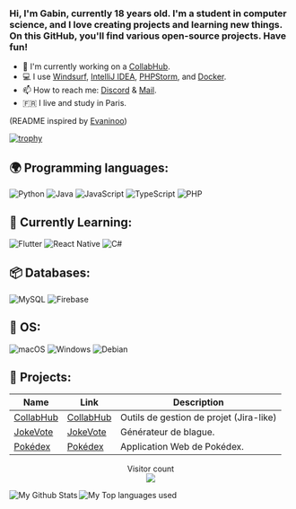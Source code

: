 ### Hi, I'm Gabin, currently 18 years old. I'm a student in computer science, and I love creating projects and learning new things. On this GitHub, you'll find various open-source projects. Have fun!

- 🔭 I'm currently working on a [CollabHub](https://github.com/CapelleGab/CollabHub).
- 💻 I use [Windsurf](https://codeium.com/windsurf), [IntelliJ IDEA](https://www.jetbrains.com/idea/), [PHPStorm](https://www.jetbrains.com/phpstorm/), and [Docker](https://www.docker.com/).
- 📫 How to reach me: [Discord](https://discord.gg/DWcEw9MSg5) & [Mail](mailto:gabin.capelle.pro@gmail.com).
- 🇫🇷 I live and study in Paris.

(README inspired by [Evaninoo](https://github.com/Evaninoo))

[![trophy](https://github-profile-trophy.vercel.app/?username=CapelleGab&theme=discord&margin-w=60&no-bg=true&no-frame=true)](https://github.com/CapelleGab)

## 🌍 Programming languages:

![Python](https://img.shields.io/badge/Python-3776AB?style=for-the-badge&logo=python&logoColor=white)
![Java](https://img.shields.io/badge/java-%23ED8B00.svg?style=for-the-badge&logo=java&logoColor=white)
![JavaScript](https://img.shields.io/badge/javascript-%23323330.svg?style=for-the-badge&logo=javascript&logoColor=%23F7DF1E)
![TypeScript](https://img.shields.io/badge/typescript-%23007ACC.svg?style=for-the-badge&logo=typescript&logoColor=white)
![PHP](https://img.shields.io/badge/PHP-777BB4?style=for-the-badge&logo=php&logoColor=white)

## 📑 Currently Learning:
![Flutter](https://img.shields.io/badge/Flutter-02569B?style=for-the-badge&logo=flutter&logoColor=white)
![React Native](https://img.shields.io/badge/React_Native-61DAFB?style=for-the-badge&logo=react&logoColor=white)
![C#](https://img.shields.io/badge/C%23-239120?style=for-the-badge&logo=c-sharp&logoColor=white)

## 📦 Databases:
![MySQL](https://img.shields.io/badge/MySQL-4479A1?style=for-the-badge&logo=mysql&logoColor=white)
![Firebase](https://img.shields.io/badge/Firebase-FFCB2F?style=for-the-badge&logo=firebase&logoColor=white)

## 🔧 OS:
![macOS](https://img.shields.io/badge/macOS-000000?style=for-the-badge&logo=apple&logoColor=white)
![Windows](https://img.shields.io/badge/Windows-0078D6?style=for-the-badge&logo=windows&logoColor=white)
![Debian](https://img.shields.io/badge/Debian-A81D33?style=for-the-badge&logo=debian&logoColor=white)

## 🚩 Projects:
  | Name                  | Link                                      | Description                                                                 |
  |-----------------------|-------------------------------------------|-----------------------------------------------------------------------------|
  | [CollabHub](https://github.com/CapelleGab/CollabHub) | [CollabHub](https://github.com/CapelleGab/CollabHub) | Outils de gestion de projet (Jira-like)                  |
  | [JokeVote](https://github.com/CapelleGab/JokeVote) | [JokeVote](https://github.com/CapelleGab/JokeVote) | Générateur de blague.                                        |
  | [Pokédex](https://github.com/CapelleGab/pokedex-react) | [Pokédex](https://github.com/CapelleGab/pokedex-react) | Application Web de Pokédex.                           |

<p align="center"> 
  Visitor count<br>
  <img src="https://profile-counter.glitch.me/votre-compte/count.svg" />
</p>
<img align="left" alt="My Github Stats" src="https://github-readme-stats.vercel.app/api?username=votre-compte&count_private=true&show_icons=true&hide_border=true&theme=dracula" />
<img align="left" alt="My Top languages used" src="https://github-readme-stats.vercel.app/api/top-langs/?username=votre-compte&hide_border=true&theme=dracula" />
